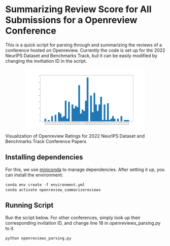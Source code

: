 # Summarizing Review Score for All Submissions for a Openreview Conference

This is a quick script for parsing through and summarizing the reviews of a conference hosted on Openreview. Currently the code is set up for the 2022 NeurIPS Dataset and Benchmarks Track, but it can be easily modified by changing the invitiation ID in the script. 


<p align="center">
<img src="figs/hist_2022_09_06.png" width=75% height=75%> 
</p>
<p> Visualization of Openreview Ratings for 2022 NeurIPS Dataset and Benchmarks Track Conference Papers </p>


## Installing dependencies

For this, we use [miniconda](https://docs.conda.io/en/latest/miniconda.html) to manage dependencies. After setting it up, you can install the environment:

    conda env create -f environment.yml
    conda activate openreview_summarizereviews

## Running Script

Run the script below. For other conferences, simply look up their corresponding invitation ID, and change line 18 in openreviews_parsing.py to it.

    python openreviews_parsing.py


